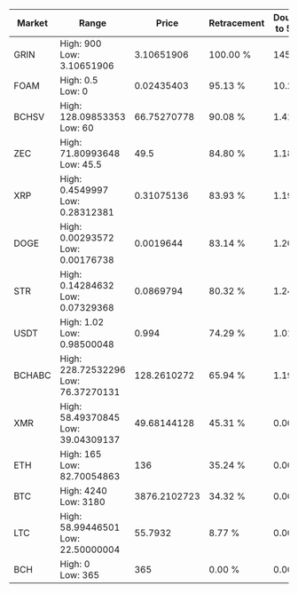 | Market | Range | Price| Retracement | Doubles to 50% |
| --- | --- | --- | --- | --- |
| GRIN | High: 900<br />Low: 3.10651906 | 3.10651906 | 100.00 % | 145.36 |
| FOAM | High: 0.5<br />Low: 0 | 0.02435403 | 95.13 % | 10.27 |
| BCHSV | High: 128.09853353<br />Low: 60 | 66.75270778 | 90.08 % | 1.41 |
| ZEC | High: 71.80993648<br />Low: 45.5 | 49.5 | 84.80 % | 1.18 |
| XRP | High: 0.4549997<br />Low: 0.28312381 | 0.31075136 | 83.93 % | 1.19 |
| DOGE | High: 0.00293572<br />Low: 0.00176738 | 0.0019644 | 83.14 % | 1.20 |
| STR | High: 0.14284632<br />Low: 0.07329368 | 0.0869794 | 80.32 % | 1.24 |
| USDT | High: 1.02<br />Low: 0.98500048 | 0.994 | 74.29 % | 1.01 |
| BCHABC | High: 228.72532296<br />Low: 76.37270131 | 128.2610272 | 65.94 % | 1.19 |
| XMR | High: 58.49370845<br />Low: 39.04309137 | 49.68144128 | 45.31 % | 0.00 |
| ETH | High: 165<br />Low: 82.70054863 | 136 | 35.24 % | 0.00 |
| BTC | High: 4240<br />Low: 3180 | 3876.2102723 | 34.32 % | 0.00 |
| LTC | High: 58.99446501<br />Low: 22.50000004 | 55.7932 | 8.77 % | 0.00 |
| BCH | High: 0<br />Low: 365 | 365 | 0.00 % | 0.00 |
